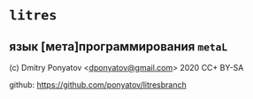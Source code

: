 #  `litres`
## язык [мета]программирования `metaL`

(c) Dmitry Ponyatov <<dponyatov@gmail.com>> 2020 CC+ BY-SA

github: https://github.com/ponyatov/litresbranch

